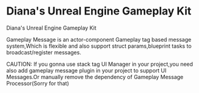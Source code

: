 # Diana's Unreal Engine Gameplay Kit
Diana's Unreal Engine Gameplay Kit


Gameplay Message is an actor-component Gameplay tag based message system,Which is flexible and also support struct params,blueprint tasks to broadcast/register messages.

CAUTION: If you gonna use stack tag UI Manager in your project,you need also add gameplay message plugin in your project to support UI Messages.Or manually remove the dependency of Gameplay Message Processor(Sorry for that)
